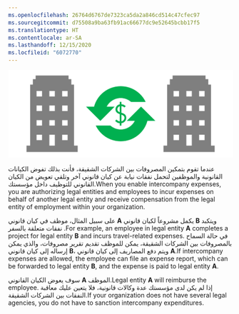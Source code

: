 ```yaml
---
ms.openlocfilehash: 26764d6767de7323ca5da2a846cd514c47cfec97
ms.sourcegitcommit: d75508a9ba63fb91ac66677dc9e52645bcbb17f5
ms.translationtype: HT
ms.contentlocale: ar-SA
ms.lasthandoff: 12/15/2020
ms.locfileid: "6072770"
---
```

 
![ <span data-ttu-id="5440c-101">صورة توضح انتقال الأموال بين الشركات.</span><span class="sxs-lookup"><span data-stu-id="5440c-101">An image showing money moving between companies.</span></span>](../media/intercompany-expenses-c.png)


<span data-ttu-id="5440c-102">عندما تقوم بتمكين المصروفات بين الشركات الشقيقة، فأنت بذلك تفوض الكيانات القانونية والموظفين لتحمل نفقات نيابة عن كيان قانوني آخر وتلقي تعويض من الكيان القانوني للتوظيف داخل مؤسستك.</span><span class="sxs-lookup"><span data-stu-id="5440c-102">When you enable intercompany expenses, you are authorizing legal entities and employees to incur expenses on behalf of another legal entity and receive compensation from the legal entity of employment within your organization.</span></span> 

<span data-ttu-id="5440c-103">على سبيل المثال، موظف في كيان قانوني **A** يكمل مشروعاً لكيان قانوني **B** ويتكبد نفقات متعلقة بالسفر .</span><span class="sxs-lookup"><span data-stu-id="5440c-103">For example, an employee in legal entity **A** completes a project for legal entity **B** and incurs travel-related expenses.</span></span> <span data-ttu-id="5440c-104">في حالة السماح بالمصروفات بين الشركات الشقيقة، يمكن للموظف تقديم تقرير مصروفات، والذي يمكن إرساله إلى كيان قانوني **B**، ويتم دفع المصاريف إلى كيان قانوني **A**.</span><span class="sxs-lookup"><span data-stu-id="5440c-104">If intercompany expenses are allowed, the employee can file an expense report, which can be forwarded to legal entity **B**, and the expense is paid to legal entity **A**.</span></span> 

<span data-ttu-id="5440c-105">سوف يعوض الكيان القانوني **A** الموظف.</span><span class="sxs-lookup"><span data-stu-id="5440c-105">Legal entity **A** will reimburse the employee.</span></span> <span data-ttu-id="5440c-106">إذا لم يكن لدى مؤسستك عدة وكالات قانونية، فلا يتعين عليك معاقبة النفقات بين الشركات الشقيقة.</span><span class="sxs-lookup"><span data-stu-id="5440c-106">If your organization does not have several legal agencies, you do not have to sanction intercompany expenditures.</span></span>


